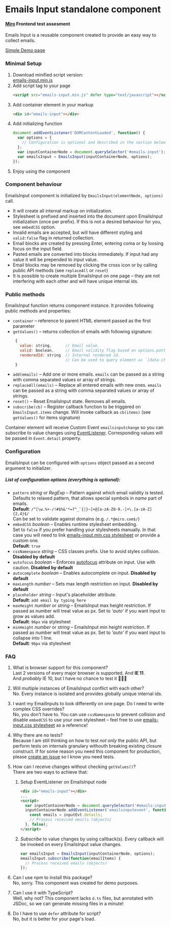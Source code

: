 Emails Input standalone component
======================
#### [Miro](https://miro.com) Frontend test assesment

Emails Input is a reusable component created to provide an easy way to collect emails.

[Simple Demo page](https://rzhigalov.github.io/miro-emails-input/)

### Minimal Setup

1. Download minified script version:  
   [emails-input.min.js](https://github.com/rzhigalov/miro-emails-input/blob/master/emails-input.min.js)
2. Add script tag to your page  
   ```html
   <script src="emails-input.min.js" defer type="text/javascript"></script>
   ```
3. Add container element in your markup  
   ```html
   <div id="emails-input"></div>
   ```
4. Add initializing function  
    ```javascript
    document.addEventListener('DOMContentLoaded', function() {
      var options = {
        // Configuration is optional and described in the section below
      };
      var inputContainerNode = document.querySelector('#emails-input');
      var emailsInput = EmailsInput(inputContainerNode, options);
    });
    ```
5. Enjoy using the component


### Component behaviour
EmailsInput component is initialized by `EmailsInput(elementNode, options)` call.  
* It will create all internal markup on initialization.  
* Stylesheet is prefixed and inserted into the document upon EmailsInput initialization (once per prefix). If this is not a desired behaviour for you, see `embedCSS` option.
* Invalid emails are accepted, but will have different styling and `valid:false` flag in returned collection.
* Email blocks are created by pressing Enter, entering coma or by loosing focus on the input field.  
* Pasted emails are converted into blocks immediately. If input had any value it will be prepended to input value.
* Email blocks may be removed by clicking the cross icon or by calling public API methods (see `replaceAll` or `reset`)
* It is possible to create multiple EmailsInput on one page – they are not interfering with each other and will have unique internal ids.


### Public methods

EmailsInput function returns component instance. It provides following public methods and properties:  
* `container` – reference to parent HTML element passed as the first parameter
* `getValues()` – returns collection of emails with following signature:
   ```js
    {
      value: string,      // Email value.
      valid: boolean,     // Email validity flag based on options.pattern
      renderedId: string  // Internal rendered id. 
                          // Can be used to query element as `[data-item-id]="renderedId"`
    }
   ```
* `add(emails)` – Add one or more emails. `emails` can be passed as a string with comma separated values or array of strings.
* `replaceAll(emails)` – Replace all entered emails with new ones. `emails` can be passed as a string with comma separated values or array of strings.
* `reset()` – Reset EmailsInput state. Removes all emails.
* `subscribe(cb)` – Register callback function to be triggered on `EmailsInput.items` change. Will invoke callback as `cb(items)` (see `getValues()` for items signature)

Container element will receive Custom Event `emailsinputchange` so you can subscribe to value changes using [EventListener](https://developer.mozilla.org/en-US/docs/Web/API/EventTarget/addEventListener). Corresponding values will be passed in `Event.detail` property.


### Configuration
EmailsInput can be configured with `options` object passed as a second argument to initializer.  
##### List of configuration options (everything is optional):
* `pattern` _string_ or _RegExp_ – Pattern against which email validity is tested.  
  Defaults to relaxed pattern, that allows special symbols in _name_ part of emails.  
  **Default**: ```/^[\w.%+-/!#$%&'*=?^_`{|}~]+@[a-zA-Z0-9.-]+\.[a-zA-Z]{2,4}$/```  
  Can be set to validate against domains (e.g. `/.*@miro.com$/`)
* `embedCSS` _boolean_ – Enables runtime stylesheet embedding.  
  Set to `false` if you prefer handling your stylesheets manually. In that case you will need to link [emails-input.min.css stylesheet](https://github.com/rzhigalov/miro-emails-input/blob/master/emails-input.min.css) or provide a custom one.  
  **Default**: `true`
* `cssNamespace` _string_ – CSS classes prefix. Use to avoid styles collision. **Disabled by default**
* `autofocus` _boolean_ – Enforces [autofocus](https://developer.mozilla.org/en-US/docs/Web/HTML/Element/input#attr-autofocus) attribute on input. Use with caution. **Disabled by default**
* `autocomplete` _boolean_ – Enables autocomplete on input. **Disabled by default**
* `maxLength` _number_ – Sets max length restriction on input. **Disabled by default**
* `placeholder` _string_ – Input's placeholder attribute.  
  **Default**: `add email by typing here`
* `maxHeight` _number_ or _string_ – EmailsInput max height restriction. If passed as number will treat value as px. Set to _'auto'_ if you want input to grow as values add.  
  **Default**: `96px` via stylesheet
* `minHeight` _number_ or _string_ – EmailsInput min height restriction. If passed as number will treat value as px. Set to _'auto'_ if you want input to collapse into 1 line.  
  **Default**: `96px` via stylesheet 


### FAQ
1. What is browser support for this component?  
   Last 2 versions of every major browser is supported. And **IE 11**.  
   And _probably_ IE 10, but I have no chance to test it  🤷🏻‍♂️

2. Will multiple instances of EmailsInput conflict with each other?  
   No. Every instance is isolated and provides globally unique internal ids.

3. I want my EmailInputs to look differently on one page. Do I need to write complex CSS overrides?  
   No, you don't have to. You can use `cssNamespace` to prevent collision and disable `embedCSS` to use your own stylesheet – feel free to use [emails-input.css stylesheet](https://github.com/rzhigalov/miro-emails-input/blob/master/emails-input.css) as a reference!

4. Why there are no tests?  
   Because I am still thinking on how to test _not only_ the public API, but perform tests on internals granulary withouth breaking existing closure construct. If for some reason you need this component for production, please [create an issue](https://github.com/rzhigalov/miro-emails-input/issues) so I know you need tests.

5. How can I receive changes without checking `getValues()`?  
   There are two ways to achieve that:  
   1. Setup EventListener on EmailsInput node  
      ```html
      <div id="emails-input"></div>
      ...
      <script>
        var inputContainerNode = document.querySelector('#emails-input');
        inputContainerNode.addEventListener('emailsinputevent', function(inputEvt) {
          const emails = inputEvt.details;
          // Process received emails (objects)
        }, false);
      </script>
      ```
   2. _Subscribe_ to value changes by using callback(s). Every callback will be invoked on every EmailsInput value changes.  
      ```js
      var emailsInput = EmailsInput(inputContainerNode, options);
      emailsInput.subscribe(function(emailItems) {
        // Process received emails (objects)
      });
      ```

6. Can I use npm to install this package?  
   No, sorry. This component was created for demo purposes.

7. Can I use it with TypeScript?  
   Well, why not? This component lacks `d.ts` files, but annotated with JSDoc, so we can generate missing files in a minute!

8. Do I have to use `defer` attribute for script?  
   No, but it is better for your page's load.
